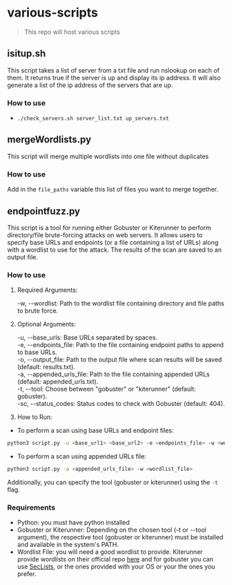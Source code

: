 # various-scripts

> This repo will host various scripts

## isitup.sh

This script takes a list of server from a txt file and run nslookup on each of them.
It returns true if the server is up and display its ip address. It will also generate a list of the ip address of the servers that are up.

### How to use

- `./check_servers.sh server_list.txt up_servers.txt`

## mergeWordlists.py

This script will merge multiple wordlists into one file without duplicates

### How to use

Add in the `file_paths` variable this list of files you want to merge together.

## endpointfuzz.py

This script is a tool for running either Gobuster or Kiterunner to perform directory/file brute-forcing attacks on web servers. It allows users to specify base URLs and endpoints (or a file containing a list of URLs) along with a wordlist to use for the attack. The results of the scan are saved to an output file.

### How to use

1. Required Arguments:

    -w, --wordlist: Path to the wordlist file containing directory and file paths to brute force.

2. Optional Arguments:

    -u, --base_urls: Base URLs separated by spaces.  
    -e, --endpoints_file: Path to the file containing endpoint paths to append to base URLs.  
    -o, --output_file: Path to the output file where scan results will be saved (default: results.txt).  
    -a, --appended_urls_file: Path to the file containing appended URLs (default: appended_urls.txt).  
    -t, --tool: Choose between "gobuster" or "kiterunner" (default: gobuster).  
    -sc, --status_codes: Status codes to check with Gobuster (default: 404).  

3. How to Run:

- To perform a scan using base URLs and endpoint files:

```bash
python3 script.py -u <base_url1> <base_url2> -e <endpoints_file> -w <wordlist_file>
```

- To perform a scan using appended URLs file:

```bash
python3 script.py -a <appended_urls_file> -w <wordlist_file>
```
Additionally, you can specify the tool (gobuster or kiterunner) using the `-t` flag.

### Requirements

- Python: you must have python installed
- Gobuster or Kiterunner: Depending on the chosen tool (-t or --tool argument), the respective tool (gobuster or kiterunner) must be installed and available in the system's PATH.
- Wordlist File: you will need a good wordlist to provide. Kiterunner provide wordlists on their official repo [here](https://github.com/assetnote/kiterunner) and for gobuster you can use [SecLists](https://github.com/danielmiessler/SecLists), or the ones provided with your OS or your the ones you prefer.

